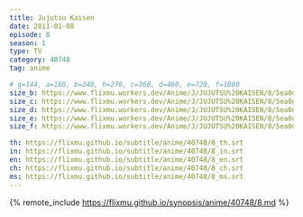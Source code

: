 ```yaml
---
title: Jujutsu Kaisen
date: 2011-01-08
episode: 8
season: 1
type: TV
category: 40748
tag: anime

# g=144, a=180, b=240, h=270, c=360, d=480, e=720, f=1080
size_b: https://www.flixmu.workers.dev/Anime/J/JUJUTSU%20KAISEN/8/5ea0d42118312564852e4d2618db35e0_3896877.mp4
size_c: https://www.flixmu.workers.dev/Anime/J/JUJUTSU%20KAISEN/8/5ea0d42118312564852e4d2618db35e0_3896876.mp4
size_d: https://www.flixmu.workers.dev/Anime/J/JUJUTSU%20KAISEN/8/5ea0d42118312564852e4d2618db35e0_3896878.mp4
size_e: https://www.flixmu.workers.dev/Anime/J/JUJUTSU%20KAISEN/8/5ea0d42118312564852e4d2618db35e0_3896879.mp4
size_f: https://www.flixmu.workers.dev/Anime/J/JUJUTSU%20KAISEN/8/5ea0d42118312564852e4d2618db35e0_3896880.mp4

th: https://flixmu.github.io/subtitle/anime/40748/8_th.srt
in: https://flixmu.github.io/subtitle/anime/40748/8_in.srt
en: https://flixmu.github.io/subtitle/anime/40748/8_en.srt
ch: https://flixmu.github.io/subtitle/anime/40748/8_ch.srt
ms: https://flixmu.github.io/subtitle/anime/40748/8_ms.srt
---
```

{% remote_include https://flixmu.github.io/synopsis/anime/40748/8.md %}
